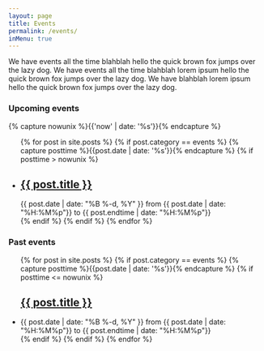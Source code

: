 ```yaml
---
layout: page
title: Events
permalink: /events/
inMenu: true
---
```


We have events all the time blahblah hello the quick brown fox jumps over the lazy dog. We have events all the time blahblah lorem ipsum hello the quick brown fox jumps over the lazy dog. We have blahblah lorem ipsum hello the quick brown fox jumps over the lazy dog.

### Upcoming events
{% capture nowunix %}{{'now' | date: '%s'}}{% endcapture %}
<ul class="post-list">
    {% for post in site.posts %}
        {% if post.category == events %}
          {% capture posttime %}{{post.date | date: '%s'}}{% endcapture %}
          {% if posttime > nowunix %}
          <li>
              <h2>
                  <a class="post-link" href="{{ post.url | prepend: site.baseurl }}">{{ post.title }}</a>
              </h2>
              <span class="post-meta">{{ post.date | date: "%B %-d, %Y" }}
              from {{ post.date | date: "%H:%M%p"}}
              to {{ post.endtime | date: "%H:%M%p"}}</span>
          </li>
          {% endif %}
        {% endif %}
    {% endfor %}
</ul>

### Past events
<ul class="post-list">
    {% for post in site.posts %}
        {% if post.category == events %}
          {% capture posttime %}{{post.date | date: '%s'}}{% endcapture %}
          {% if posttime <= nowunix %}
              <h2>
                  <a class="post-link" href="{{ post.url | prepend: site.baseurl }}">{{ post.title }}</a>
              </h2>
          <li>
              <span class="post-meta">{{ post.date | date: "%B %-d, %Y" }}
              from {{ post.date | date: "%H:%M%p"}}
              to {{ post.endtime | date: "%H:%M%p"}}</span>
          </li>
          {% endif %}
        {% endif %}
    {% endfor %}
</ul>
